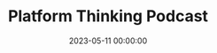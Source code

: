 ---
title: 'Platform Thinking Podcast'
description: >
 Our next guest on the Platform Thinking Podcast is João Rosa, a strong advocate for of DDD and strategic design. João believes that embracing a new ways of operating can provide significant benefits in terms of delivering products and services that truly meet customers' needs.
 <br /><br />
 As an interim CTO and consultant, João has worked with numerous companies to help them transition to new ways of thinking. This approach requires a deep understanding of the intersection between people, processes, and technology, which is precisely where João's expertise in strategic design and Domain-Driven Design comes into play. João's broad knowledge of sociotechnical system thinking enables him to co-create effective solutions that deliver tangible results.
 <br /><br />
 João is also a co-organizer of DDD Nederland and Visual Collaboration Tools Netherlands meetups. He is a public speaker and trainer and has co-authored the Visual Collaboration Tools book. 
 <br /><br />
 Join us on the Platform Thinking Podcast to hear more about João's insights into Platform Design and his experiences helping organizations make the transition towards innovative software engineering approaches.
conference: 'Platform Thinking Podcast'
type: 'podcast'
location: 'online'
website: https://www.youtube.com/@Ergonautic
videoYoutube: 'OSusuafrQlk'
date: 2023-05-11 00:00:00
featured_image: '/images/speaking/2023-05-11-platform-thinking-podcast.webp'
---